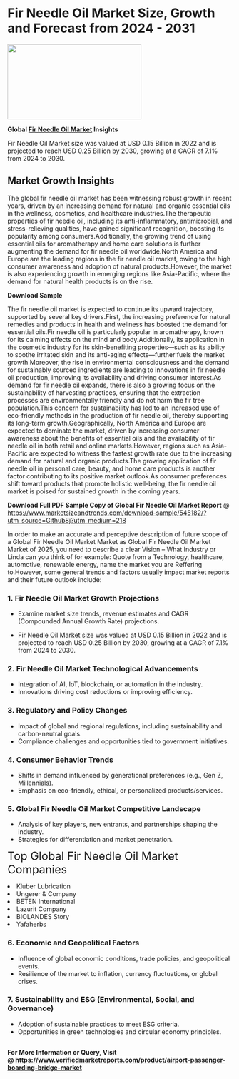 <H1>Fir Needle Oil Market Size, Growth and Forecast from 2024 - 2031</H1><img class="aligncenter size-medium wp-image-584254" src="https://thirdeyenews.in/wp-content/uploads/2024/09/Global-Market-Research-300x168.jpeg" alt="" width="300" height="168" /><p><strong>Global&nbsp;<a href="https://www.marketsizeandtrends.com/download-sample/545182/?utm_source=Github8j?utm_medium=218">Fir Needle Oil Market</a> Insights</strong></p><p>Fir Needle Oil Market size was valued at USD 0.15 Billion in 2022 and is projected to reach USD 0.25 Billion by 2030, growing at a CAGR of 7.1% from 2024 to 2030.</p><p><h2>Market Growth Insights</h2> <p>The global fir needle oil market has been witnessing robust growth in recent years, driven by an increasing demand for natural and organic essential oils in the wellness, cosmetics, and healthcare industries.The therapeutic properties of fir needle oil, including its anti-inflammatory, antimicrobial, and stress-relieving qualities, have gained significant recognition, boosting its popularity among consumers.Additionally, the growing trend of using essential oils for aromatherapy and home care solutions is further augmenting the demand for fir needle oil worldwide.North America and Europe are the leading regions in the fir needle oil market, owing to the high consumer awareness and adoption of natural products.However, the market is also experiencing growth in emerging regions like Asia-Pacific, where the demand for natural health products is on the rise.</p> <p><strong>Download Sample</strong></p> <p>The fir needle oil market is expected to continue its upward trajectory, supported by several key drivers.First, the increasing preference for natural remedies and products in health and wellness has boosted the demand for essential oils.Fir needle oil is particularly popular in aromatherapy, known for its calming effects on the mind and body.Additionally, its application in the cosmetic industry for its skin-benefiting properties—such as its ability to soothe irritated skin and its anti-aging effects—further fuels the market growth.Moreover, the rise in environmental consciousness and the demand for sustainably sourced ingredients are leading to innovations in fir needle oil production, improving its availability and driving consumer interest.As demand for fir needle oil expands, there is also a growing focus on the sustainability of harvesting practices, ensuring that the extraction processes are environmentally friendly and do not harm the fir tree population.This concern for sustainability has led to an increased use of eco-friendly methods in the production of fir needle oil, thereby supporting its long-term growth.Geographically, North America and Europe are expected to dominate the market, driven by increasing consumer awareness about the benefits of essential oils and the availability of fir needle oil in both retail and online markets.However, regions such as Asia-Pacific are expected to witness the fastest growth rate due to the increasing demand for natural and organic products.The growing application of fir needle oil in personal care, beauty, and home care products is another factor contributing to its positive market outlook.As consumer preferences shift toward products that promote holistic well-being, the fir needle oil market is poised for sustained growth in the coming years.<p><span class=""><strong>Download Full PDF Sample Copy of Global Fir Needle Oil Market Report</strong> @ <a href="https://www.marketsizeandtrends.com/download-sample/545182/?utm_source=Github8j?utm_medium=218" target="_blank">https://www.marketsizeandtrends.com/download-sample/545182/?utm_source=Github8j?utm_medium=218</a></span></p><p>In order to make an accurate and perceptive description of future scope of a Global&nbsp;Fir Needle Oil Market Market as Global&nbsp;Fir Needle Oil Market Market of 2025, you need to describe a clear Vision &ndash; What Industry or Linda can you think of for example: Quote from a Technology, healthcare, automotive, renewable energy, name the market you are Reffering to.However, some general trends and factors usually impact market reports and their future outlook include:</p><h3>1.&nbsp;<strong>Fir Needle Oil Market Growth Projections</strong></h3><ul><li>Examine market size trends, revenue estimates and CAGR (Compounded Annual Growth Rate) projections.</li><li><p>Fir Needle Oil Market size was valued at USD 0.15 Billion in 2022 and is projected to reach USD 0.25 Billion by 2030, growing at a CAGR of 7.1% from 2024 to 2030.</p></li></ul><h3>2.&nbsp;<strong>Fir Needle Oil Market Technological Advancements</strong></h3><ul><li>Integration of AI, IoT, blockchain, or automation in the industry.</li><li>Innovations driving cost reductions or improving efficiency.</li></ul><h3>3.&nbsp;<strong>Regulatory and Policy Changes</strong></h3><ul><li>Impact of global and regional regulations, including sustainability and carbon-neutral goals.</li><li>Compliance challenges and opportunities tied to government initiatives.</li></ul><h3>4.&nbsp;<strong>Consumer Behavior Trends</strong></h3><ul><li>Shifts in demand influenced by generational preferences (e.g., Gen Z, Millennials).</li><li>Emphasis on eco-friendly, ethical, or personalized products/services.</li></ul><h3>5.&nbsp;<strong>Global Fir Needle Oil Market Competitive Landscape</strong></h3><ul><li>Analysis of key players, new entrants, and partnerships shaping the industry.</li><li>Strategies for differentiation and market penetration.</li></ul><p data-pm-slice="1 1 []"><span style="color: inherit; font-family: inherit; font-size: 25px;">Top Global Fir Needle Oil Market Companies</span></p><div class="" data-test-id=""><p><li>Kluber Lubrication</li><li> Ungerer & Company</li><li> BETEN International</li><li> Lazurit Company</li><li> BIOLANDES Story</li><li> Yafaherbs</li></p></div><h3>6.&nbsp;<strong>Economic and Geopolitical Factors</strong></h3><ul><li>Influence of global economic conditions, trade policies, and geopolitical events.</li><li>Resilience of the market to inflation, currency fluctuations, or global crises.</li></ul><h3>7.&nbsp;<strong>Sustainability and ESG (Environmental, Social, and Governance)</strong></h3><ul><li>Adoption of sustainable practices to meet ESG criteria.</li><li>Opportunities in green technologies and circular economy principles.</li></ul><h2><strong style="font-size: 14px;">For More Information or Query, Visit @&nbsp;</strong><a style="background-color: #ffffff; font-size: 14px;" href="https://www.marketsizeandtrends.com/report/fir-needle-oil-market/" target="_blank">https://www.verifiedmarketreports.com/product/airport-passenger-boarding-bridge-market</a></h2>